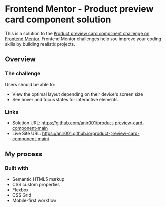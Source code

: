 # Frontend Mentor - Product preview card component solution

This is a solution to the [Product preview card component challenge on Frontend Mentor](https://www.frontendmentor.io/challenges/product-preview-card-component-GO7UmttRfa). Frontend Mentor challenges help you improve your coding skills by building realistic projects. 

## Overview

### The challenge

Users should be able to:

- View the optimal layout depending on their device's screen size
- See hover and focus states for interactive elements

### Links

- Solution URL: https://github.com/anir001/product-preview-card-component-main
- Live Site URL: https://anir001.github.io/product-preview-card-component-main/

## My process

### Built with

- Semantic HTML5 markup
- CSS custom properties
- Flexbox
- CSS Grid
- Mobile-first workflow
